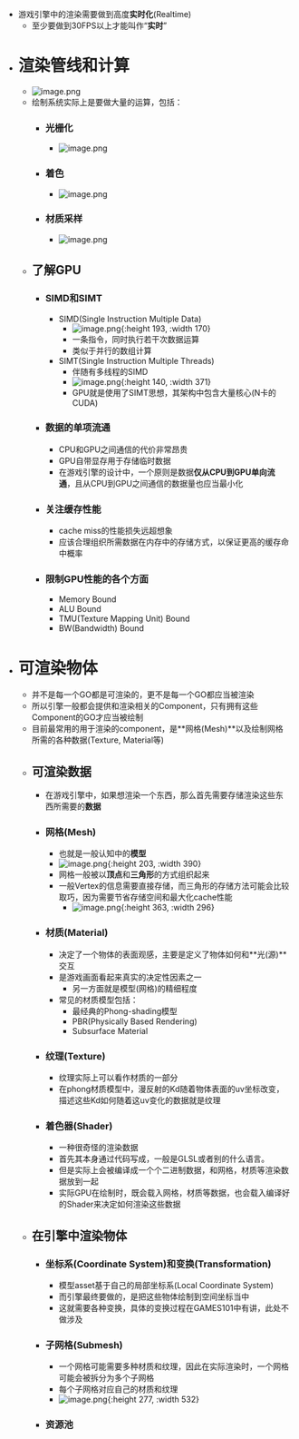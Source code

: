 - 游戏引擎中的渲染需要做到高度**实时化**(Realtime)
	- 至少要做到30FPS以上才能叫作“**实时**”
- # 渲染管线和计算
	- ![image.png](../assets/image_1712504009484_0.png)
	- 绘制系统实际上是要做大量的运算，包括：
		- ### 光栅化
			- ![image.png](../assets/image_1712504347368_0.png)
		- ### 着色
			- ![image.png](../assets/image_1712504378911_0.png)
		- ### 材质采样
			- ![image.png](../assets/image_1712504432973_0.png)
	- ## 了解GPU
		- ### SIMD和SIMT
			- SIMD(Single Instruction Multiple Data)
				- ![image.png](../assets/image_1712591540984_0.png){:height 193, :width 170}
				- 一条指令，同时执行若干次数据运算
				- 类似于并行的数组计算
			- SIMT(Single Instruction Multiple Threads)
				- 伴随有多线程的SIMD
				- ![image.png](../assets/image_1712591647426_0.png){:height 140, :width 371}
				- GPU就是使用了SIMT思想，其架构中包含大量核心(N卡的CUDA)
		- ### 数据的单项流通
			- CPU和GPU之间通信的代价非常昂贵
			- GPU自带显存用于存储临时数据
			- 在游戏引擎的设计中，一个原则是数据**仅从CPU到GPU单向流通**，且从CPU到GPU之间通信的数据量也应当最小化
		- ### 关注缓存性能
			- cache miss的性能损失远超想象
			- 应该合理组织所需数据在内存中的存储方式，以保证更高的缓存命中概率
		- ### 限制GPU性能的各个方面
			- Memory Bound
			- ALU Bound
			- TMU(Texture Mapping Unit) Bound
			- BW(Bandwidth) Bound
- # 可渲染物体
	- 并不是每一个GO都是可渲染的，更不是每一个GO都应当被渲染
	- 所以引擎一般都会提供和渲染相关的Component，只有拥有这些Component的GO才应当被绘制
	- 目前最常用的用于渲染的component，是**网格(Mesh)**以及绘制网格所需的各种数据(Texture, Material等)
	- ## 可渲染数据
		- 在游戏引擎中，如果想渲染一个东西，那么首先需要存储渲染这些东西所需要的**数据**
		- ### 网格(Mesh)
			- 也就是一般认知中的**模型**
			- ![image.png](../assets/image_1712594055281_0.png){:height 203, :width 390}
			- 网格一般被以**顶点**和**三角形**的方式组织起来
			- 一般Vertex的信息需要直接存储，而三角形的存储方法可能会比较取巧，因为需要节省存储空间和最大化cache性能
				- ![image.png](../assets/image_1712594295146_0.png){:height 363, :width 296}
		- ### 材质(Material)
			- 决定了一个物体的表面观感，主要是定义了物体如何和**光(源)**交互
			- 是游戏画面看起来真实的决定性因素之一
				- 另一方面就是模型(网格)的精细程度
			- 常见的材质模型包括：
				- 最经典的Phong-shading模型
				- PBR(Physically Based Rendering)
				- Subsurface Material
		- ### 纹理(Texture)
			- 纹理实际上可以看作材质的一部分
			- 在phong材质模型中，漫反射的Kd随着物体表面的uv坐标改变，描述这些Kd如何随着这uv变化的数据就是纹理
		- ### 着色器(Shader)
			- 一种很奇怪的渲染数据
			- 首先其本身通过代码写成，一般是GLSL或者别的什么语言。
			- 但是实际上会被编译成一个个二进制数据，和网格，材质等渲染数据放到一起
			- 实际GPU在绘制时，既会载入网格，材质等数据，也会载入编译好的Shader来决定如何渲染这些数据
	- ## 在引擎中渲染物体
		- ### 坐标系(Coordinate System)和变换(Transformation)
			- 模型asset基于自己的局部坐标系(Local Coordinate System)
			- 而引擎最终要做的，是把这些物体绘制到空间坐标当中
			- 这就需要各种变换，具体的变换过程在GAMES101中有讲，此处不做涉及
		- ### 子网格(Submesh)
			- 一个网格可能需要多种材质和纹理，因此在实际渲染时，一个网格可能会被拆分为多个子网格
			- 每个子网格对应自己的材质和纹理
			- ![image.png](../assets/image_1713087343745_0.png){:height 277, :width 532}
		- ### 资源池